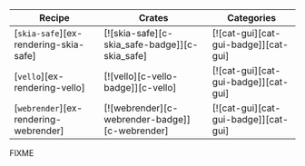 | Recipe | Crates | Categories |
|--------|--------|------------|
| [`skia-safe`][ex-rendering-skia-safe] | [![skia-safe][c-skia_safe-badge]][c-skia_safe] | [![cat-gui][cat-gui-badge]][cat-gui] |
| [`vello`][ex-rendering-vello] | [![vello][c-vello-badge]][c-vello] | [![cat-gui][cat-gui-badge]][cat-gui] |
| [`webrender`][ex-rendering-webrender] | [![webrender][c-webrender-badge]][c-webrender] | [![cat-gui][cat-gui-badge]][cat-gui] |

<div class="hidden">
FIXME
</div>
